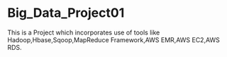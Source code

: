 # Big_Data_Project01
This is a Project which incorporates use of tools like Hadoop,Hbase,Sqoop,MapReduce Framework,AWS EMR,AWS EC2,AWS RDS.

